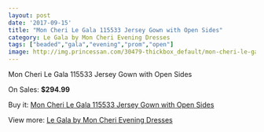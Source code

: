 ```yaml
---
layout: post
date: '2017-09-15'
title: "Mon Cheri Le Gala 115533 Jersey Gown with Open Sides"
category: Le Gala by Mon Cheri Evening Dresses
tags: ["beaded","gala","evening","prom","open"]
image: http://img.princessan.com/30479-thickbox_default/mon-cheri-le-gala-115533-jersey-gown-with-open-sides.jpg
---
```

Mon Cheri Le Gala 115533 Jersey Gown with Open Sides

On Sales: **$294.99**
<a href="https://www.princessan.com/en/13844-mon-cheri-le-gala-115533-jersey-gown-with-open-sides.html"><amp-img layout="responsive" width="600" height="600" src="//img.princessan.com/30479-thickbox_default/mon-cheri-le-gala-115533-jersey-gown-with-open-sides.jpg" alt="Mon Cheri Le Gala 115533 Jersey Gown with Open Sides 0" /></a>
<a href="https://www.princessan.com/en/13844-mon-cheri-le-gala-115533-jersey-gown-with-open-sides.html"><amp-img layout="responsive" width="600" height="600" src="//img.princessan.com/30482-thickbox_default/mon-cheri-le-gala-115533-jersey-gown-with-open-sides.jpg" alt="Mon Cheri Le Gala 115533 Jersey Gown with Open Sides 1" /></a>
<a href="https://www.princessan.com/en/13844-mon-cheri-le-gala-115533-jersey-gown-with-open-sides.html"><amp-img layout="responsive" width="600" height="600" src="//img.princessan.com/30481-thickbox_default/mon-cheri-le-gala-115533-jersey-gown-with-open-sides.jpg" alt="Mon Cheri Le Gala 115533 Jersey Gown with Open Sides 2" /></a>
<a href="https://www.princessan.com/en/13844-mon-cheri-le-gala-115533-jersey-gown-with-open-sides.html"><amp-img layout="responsive" width="600" height="600" src="//img.princessan.com/30480-thickbox_default/mon-cheri-le-gala-115533-jersey-gown-with-open-sides.jpg" alt="Mon Cheri Le Gala 115533 Jersey Gown with Open Sides 3" /></a>

Buy it: [Mon Cheri Le Gala 115533 Jersey Gown with Open Sides](https://www.princessan.com/en/13844-mon-cheri-le-gala-115533-jersey-gown-with-open-sides.html "Mon Cheri Le Gala 115533 Jersey Gown with Open Sides")

View more: [Le Gala by Mon Cheri Evening Dresses](https://www.princessan.com/en/102- "Le Gala by Mon Cheri Evening Dresses")